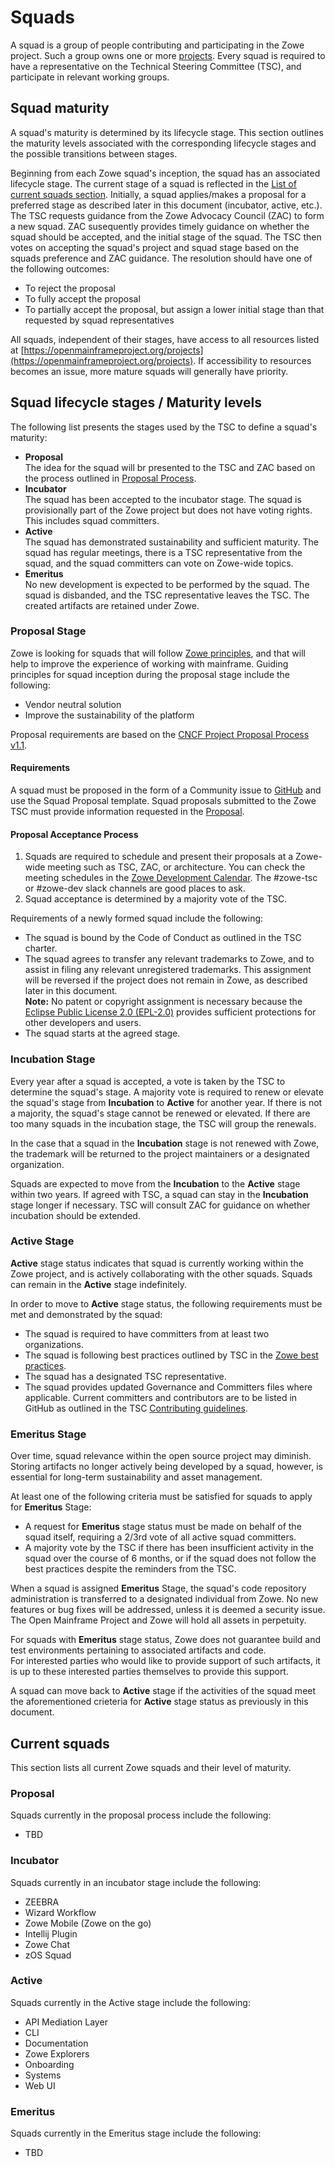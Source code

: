 # Squads

A squad is a group of people contributing and participating in the Zowe project. Such a group owns one or more [projects](projects.md). Every squad is required to have a representative on the Technical Steering Committee (TSC), and participate in relevant working groups. 

## Squad maturity
A squad's maturity is determined by its lifecycle stage. This section outlines the maturity levels associated with the corresponding lifecycle stages and the possible transitions between stages.

Beginning from each Zowe squad's inception, the squad has an associated lifecycle stage.
The current stage of a squad is reflected in the [List of current squads section](#current-squads).
Initially, a squad applies/makes a proposal for a preferred stage as described later in this document (incubator, active, etc.).
The TSC requests guidance from the Zowe Advocacy Council (ZAC) to form a new squad.
ZAC susequently provides timely guidance on whether the squad should be accepted, and the initial stage of the squad.
The TSC then votes on accepting the squad's project and squad stage based on the squads preference and ZAC guidance.
The resolution should have one of the following outcomes:
- To reject the proposal
- To fully accept the proposal
- To partially accept the proposal, but assign a lower initial stage than that requested by squad representatives

All squads, independent of their stages, have access to all resources listed at [https://openmainframeproject.org/projects](https://openmainframeproject.org/projects). If accessibility to resources becomes an issue, more mature squads will generally have priority.

## Squad lifecycle stages / Maturity levels
The following list presents the stages used by the TSC to define a squad's maturity:

- **Proposal**  
The idea for the squad will br presented to the TSC and ZAC based on the process outlined in [Proposal Process](#proposal-acceptance-process).
- **Incubator**  
The squad has been accepted to the incubator stage. The squad is provisionally part of the Zowe project but does not have voting rights. This includes squad committers.  
- **Active**  
 The squad has demonstrated sustainability and sufficient maturity. The squad has regular meetings, there is a TSC representative from the squad, and the squad committers can vote on Zowe-wide topics.
- **Emeritus**  
 No new development is expected to be performed by the squad. The squad is disbanded, and the TSC representative leaves the TSC. The created artifacts are retained under Zowe. 

### Proposal Stage

Zowe is looking for squads that will follow [Zowe principles](principles.md), and that will help to improve the experience of working with mainframe. Guiding principles for squad inception during the proposal stage include the following: 

- Vendor neutral solution
- Improve the sustainability of the platform

Proposal requirements are based on the [CNCF Project Proposal Process v1.1](https://github.com/CNCF/toc/blob/40abe6f81c2b46842a87d6c47cf4190f0d8c1856/process/project_proposals.adoc).

#### Requirements

A squad must be proposed in the form of a Community issue to [GitHub](https://github.com/zowe/community/issues) and use the Squad Proposal template. 
Squad proposals submitted to the Zowe TSC must provide information requested in the [Proposal](../.github/ISSUE_TEMPLATE/proposal.md).

#### Proposal Acceptance Process

1. Squads are required to schedule and present their proposals at a Zowe-wide meeting such as TSC, ZAC, or architecture. You can check the meeting schedules in the [Zowe Development Calendar](https://lists.openmainframeproject.org/g/zowe-dev/calendar). The #zowe-tsc or #zowe-dev slack channels are good places to ask. 
2. Squad acceptance is determined by a majority vote of the TSC.

Requirements of a newly formed squad include the following:
* The squad is bound by the Code of Conduct as outlined in the TSC charter.
* The squad agrees to transfer any relevant trademarks to Zowe, and to assist in filing any relevant unregistered trademarks. This assignment will be reversed if the project does not remain in Zowe, as described later in this document.   
**Note:** No patent or copyright assignment is necessary because the [Eclipse Public License 2.0 (EPL-2.0)](https://spdx.org/licenses/EPL-2.0.html) provides sufficient protections for other developers and users.
* The squad starts at the agreed stage.

### Incubation Stage

Every year after a squad is accepted, a vote is taken by the TSC to determine the squad's stage. 
A majority vote is required to renew or elevate the squad's stage from **Incubation** to **Active** for another year. 
If there is not a majority, the squad's stage cannot be renewed or elevated. 
If there are too many squads in the incubation stage, the TSC will group the renewals.

In the case that a squad in the **Incubation** stage is not renewed with Zowe, the trademark will be returned to the project maintainers or a designated organization.

Squads are expected to move from the **Incubation** to the **Active** stage within two years. 
If agreed with TSC, a squad can stay in the **Incubation** stage longer if necessary. 
TSC will consult ZAC for guidance on whether incubation should be extended.  

### Active Stage

**Active** stage status indicates that squad is currently working within the Zowe project, and is actively collaborating with the other squads. 
Squads can remain in the **Active** stage indefinitely. 

In order to move to **Active** stage status, the following requirements must be met and demonstrated by the squad:
 * The squad is required to have committers from at least two organizations.
 * The squad is following best practices outlined by TSC in the [Zowe best practices](https://github.com/zowe/community/tree/master/Technical-Steering-Committee/best-practices).
 * The squad has a designated TSC representative. 
 * The squad provides updated Governance and Committers files where applicable. Current committers and contributors are to be listed in GitHub as outlined in the TSC [Contributing guidelines](contributing.md).

### Emeritus Stage

Over time, squad relevance within the open source project may diminish. 
Storing artifacts no longer actively being developed by a squad, however, is essential for long-term sustainability and asset management. 

At least one of the following criteria must be satisfied for squads to apply for **Emeritus** Stage:

* A request for **Emeritus** stage status must be made on behalf of the squad itself, requiring a 2/3rd vote of all active squad committers.
* A majority vote by the TSC if there has been insufficient activity in the squad over the course of 6 months, or if the squad does not follow the best practices despite the reminders from the TSC.

When a squad is assigned **Emeritus** Stage, the squad's code repository administration is transferred to a designated individual from Zowe. 
No new features or bug fixes will be addressed, unless it is deemed a security issue. 
The Open Mainframe Project and Zowe will hold all assets in perpetuity.

For squads with **Emeritus** stage status, Zowe does not guarantee build and test environments pertaining to associated artifacts and code.  
For interested parties who would like to provide support of such artifacts, it is up to these interested parties themselves to provide this support. 

A squad can move back to **Active** stage if the activities of the squad meet the aforementioned crieteria for **Active** stage status as previously in this document.

## Current squads

This section lists all current Zowe squads and their level of maturity. 

### Proposal

Squads currently in the proposal process include the following:

- TBD

### Incubator

Squads currently in an incubator stage include the following:

- ZEEBRA
- Wizard Workflow
- Zowe Mobile (Zowe on the go)
- Intellij Plugin
- Zowe Chat
- zOS Squad

### Active

Squads currently in the Active stage include the following:

- API Mediation Layer
- CLI
- Documentation
- Zowe Explorers
- Onboarding
- Systems
- Web UI

### Emeritus

Squads currently in the Emeritus stage include the following: 
- TBD
